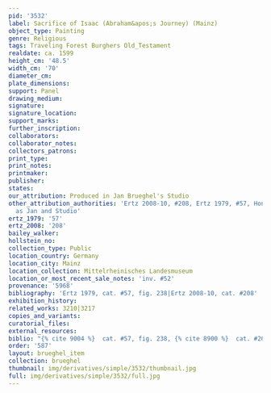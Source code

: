 ```yaml
---
pid: '3532'
label: Sacrifice of Isaac (Abraham&apos;s Journey) (Mainz)
object_type: Painting
genre: Religious
tags: Traveling Forest Burghers Old_Testament
realdate: ca. 1599
height_cm: '48.5'
width_cm: '70'
diameter_cm: 
plate_dimensions: 
support: Panel
drawing_medium: 
signature: 
signature_location: 
support_marks: 
further_inscription: 
collaborators: 
collaborator_notes: 
collectors_patrons: 
print_type: 
print_notes: 
printmaker: 
publisher: 
states: 
our_attribution: Produced in Jan Brueghel's Studio
other_attribution_authorities: 'Ertz 2008-10, #208, Ertz 1979, #57, Honig database
  as Jan and Studio'
ertz_1979: '57'
ertz_2008: '208'
bailey_walker: 
hollstein_no: 
collection_type: Public
location_country: Germany
location_city: Mainz
location_collection: Mittelrheinisches Landesmuseum
location_or_most_recent_sale_notes: 'inv. #52'
provenance: '5968'
bibliography: 'Ertz 1979, cat. #57, fig. 238|Ertz 2008-10, cat. #208'
exhibition_history: 
related_works: 3210|3217
copies_and_variants: 
curatorial_files: 
external_resources: 
biblio: "{% cite 9004 %}  cat. #57, fig. 238, {% cite 8900 %}  cat. #208"
order: '587'
layout: brueghel_item
collection: brueghel
thumbnail: img/derivatives/simple/3532/thumbnail.jpg
full: img/derivatives/simple/3532/full.jpg
---
```


